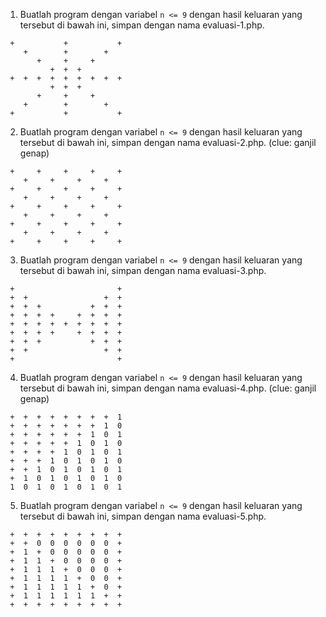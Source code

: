 1. Buatlah program dengan variabel `n <= 9` dengan hasil keluaran yang tersebut di bawah ini, simpan dengan nama evaluasi-1.php.
```
 +           +           +
    +        +        +   
       +     +     +      
          +  +  +         
 +  +  +  +  +  +  +  +  +
          +  +  +         
       +     +     +      
    +        +        +   
 +           +           +
```

2. Buatlah program dengan variabel `n <= 9` dengan hasil keluaran yang tersebut di bawah ini, simpan dengan nama evaluasi-2.php. (clue: ganjil genap)
```
 +     +     +     +     +
    +     +     +     +   
 +     +     +     +     +
    +     +     +     +   
 +     +     +     +     +
    +     +     +     +   
 +     +     +     +     +
    +     +     +     +   
 +     +     +     +     +
```


3. Buatlah program dengan variabel `n <= 9` dengan hasil keluaran yang tersebut di bawah ini, simpan dengan nama evaluasi-3.php.
```
 +                       +
 +  +                 +  +
 +  +  +           +  +  +
 +  +  +  +     +  +  +  +
 +  +  +  +  +  +  +  +  +
 +  +  +  +     +  +  +  +
 +  +  +           +  +  +
 +  +                 +  +
 +                       +
```

4. Buatlah program dengan variabel `n <= 9` dengan hasil keluaran yang tersebut di bawah ini, simpan dengan nama evaluasi-4.php. (clue: ganjil genap)
```
 +  +  +  +  +  +  +  +  1
 +  +  +  +  +  +  +  1  0
 +  +  +  +  +  +  1  0  1
 +  +  +  +  +  1  0  1  0
 +  +  +  +  1  0  1  0  1
 +  +  +  1  0  1  0  1  0
 +  +  1  0  1  0  1  0  1
 +  1  0  1  0  1  0  1  0
 1  0  1  0  1  0  1  0  1
```

5. Buatlah program dengan variabel `n <= 9` dengan hasil keluaran yang tersebut di bawah ini, simpan dengan nama evaluasi-5.php.
```
 +  +  +  +  +  +  +  +  +
 +  +  0  0  0  0  0  0  +
 +  1  +  0  0  0  0  0  +
 +  1  1  +  0  0  0  0  +
 +  1  1  1  +  0  0  0  +
 +  1  1  1  1  +  0  0  +
 +  1  1  1  1  1  +  0  +
 +  1  1  1  1  1  1  +  +
 +  +  +  +  +  +  +  +  +
```
